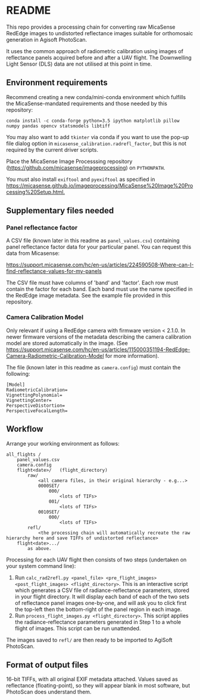 # README

This repo provides a processing chain for converting raw MicaSense RedEdge images to undistorted reflectance images suitable for orthomosaic generation in Agisoft PhotoScan.

It uses the common approach of radiometric calibration using images of reflectance panels acquired before and after a UAV flight. The Downwelling Light Sensor (DLS) data are not utilised at this point in time.


## Environment requirements

Recommend creating a new conda/mini-conda environment which fulfills the MicaSense-mandated requirements and those needed by this repository:

    conda install -c conda-forge python=3.5 ipython matplotlib pillow numpy pandas opencv statsmodels libtiff

You may also want to add `tkinter` via conda if you want to use the pop-up file dialog option in `micasense_calibration.radrefl_factor`, but this is not required by the current driver scripts.

Place the MicaSense Image Processsing repository (<https://github.com/micasense/imageprocessing>) on `PYTHONPATH`.

You must also install `exiftool` and `pyexiftool` as specified in <https://micasense.github.io/imageprocessing/MicaSense%20Image%20Processing%20Setup.html.>


## Supplementary files needed

### Panel reflectance factor

A CSV file (known later in this readme as `panel_values.csv`) containing panel reflectance factor data for your particular panel. You can request this data from Micasense: 

https://support.micasense.com/hc/en-us/articles/224590508-Where-can-I-find-reflectance-values-for-my-panels

The CSV file must have columns of 'band' and 'factor'. Each row must contain the factor for each band. Each band must use the name specified in the RedEdge image metadata. See the example file provided in this repository.


### Camera Calibration Model

Only relevant if using a RedEdge camera with firmware version < 2.1.0. In newer firmware versions of the metadata describing the camera calibration model are stored automatically in the image. (See https://support.micasense.com/hc/en-us/articles/115000351194-RedEdge-Camera-Radiometric-Calibration-Model for more information).

The file (known later in this readme as `camera.config`) must contain the following:

    [Model]
    RadiometricCalibration=
    VignettingPolynomial=
    VignettingCenter=
    PerspectiveDistortion=
    PerspectiveFocalLength=


## Workflow

Arrange your working environment as follows:

    all_flights /
        panel_values.csv
        camera.config
        flight<date>/   (flight_directory)
            raw/
                <all camera files, in their original hierarchy - e.g...>
                0000SET/
                    000/
                        <lots of TIFs>
                    001/
                        <lots of TIFs>
                0010SET/
                    000/
                        <lots of TIFs>
            refl/
                <the processing chain will automatically recreate the raw hierarchy here and save TIFFs of undistorted reflectance>
        flight<date>.../
            as above.

Processing for each UAV flight then consists of two steps (undertaken on your system command line):

1. Run `calc_rad2refl.py <panel_file> <pre_flight_images> <post_flight_images> <flight_directory>`. This is an interactive script which generates a CSV file of radiance-reflectance parameters, stored in your flight directory. It will display each band of each of the two sets of reflectance panel images one-by-one, and will ask you to click first the top-left then the bottom-right of the panel region in each image.
2. Run `process_flight_images.py <flight_directory>`. This script applies the radiance-reflectance parameters generated in Step 1 to a whole flight of images. This script can be run unattended.

The images saved to `refl/` are then ready to be imported to AgiSoft PhotoScan.


## Format of output files

16-bit TIFFs, with all original EXIF metadata attached. Values saved as reflectance (floating-point), so they will appear blank in most software, but PhotoScan does understand them.




